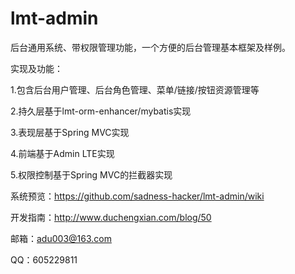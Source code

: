 # lmt-admin
后台通用系统、带权限管理功能，一个方便的后台管理基本框架及样例。

实现及功能：

1.包含后台用户管理、后台角色管理、菜单/链接/按钮资源管理等

2.持久层基于lmt-orm-enhancer/mybatis实现

3.表现层基于Spring MVC实现

4.前端基于Admin LTE实现

5.权限控制基于Spring MVC的拦截器实现

系统预览：https://github.com/sadness-hacker/lmt-admin/wiki

开发指南：http://www.duchengxian.com/blog/50

邮箱：adu003@163.com

QQ：605229811
